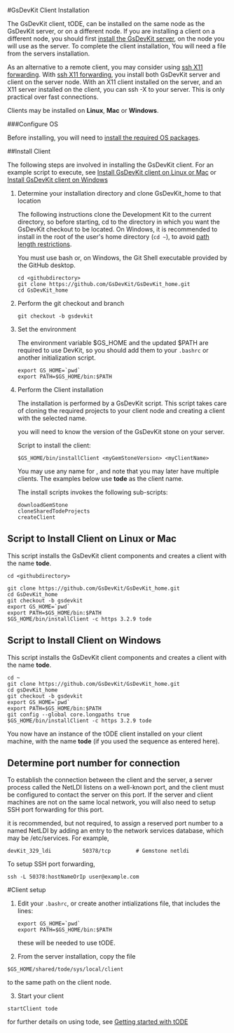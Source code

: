 #GsDevKit Client Installation

The GsDevKit client, tODE, can be installed on the same node as the GsDevKit server, or on a different node.  If you are installing a client on a different node, you should first [install the GsDevKit server][1], on the node you will use as the server.  To complete the client installation, You will need a file from the servers installation.

As an alternative to a remote client, you may consider using [ssh X11 forwarding][4]. 
With [ssh X11 forwarding][4], you install both GsDevKit server and client on the server node.  With an X11 client installed on the server, and an X11 server installed on the client, you can ssh -X to your server.  This is only practical over fast connections.

Clients may be installed on **Linux**, **Mac** or **Windows**. 

###Configure OS

Before installing, you will need to [install the required OS packages][2].  


##Install Client

The following steps are involved in installing the GsDevKit client. For an example script to execute, see [Install GsDevKit client on Linux or Mac](#script-to-install-client) or [Install GsDevKit client on Windows](#script-to-install-client-on-windows)

1. Determine your installation directory and clone GsDevKit_home to that location

   The following instructions clone the Development Kit to the current directory, so before starting, cd to the directory in which you want the GsDevKit checkout to be located.  On Windows, it is recommended to install in the root of the user's home directory (`cd ~`), to avoid [path length restrictions][3].
   
   You must use bash or, on Windows, the Git Shell executable provided by the GitHub desktop.

   ```
   cd <githubdirectory>
   git clone https://github.com/GsDevKit/GsDevKit_home.git
   cd GsDevKit_home
   ```

2. Perform the git checkout and branch
   ```
   git checkout -b gsdevkit
   ```

3. Set the environment

   The environment variable $GS_HOME and the updated $PATH are required to use DevKit, so you should add them to your `.bashrc` or another initialization script.
   ```
   export GS_HOME=`pwd`
   export PATH=$GS_HOME/bin:$PATH
   ```

4. Perform the Client installation
   
    The installation is performed by a GsDevKit script.  This script takes care of cloning the required projects to your client node and creating a client with the selected name.  

   you will need to know the version of the GsDevKit stone on your server.

   Script to install the client:
   ```
   $GS_HOME/bin/installClient <myGemStoneVersion> <myClientName>
   ```
   You may use any name for <myClientName>, and note that you may later have multiple clients. The examples below use  **tode** as the client name.

   The install scripts invokes the following sub-scripts:
   ```
   downloadGemStone
   cloneSharedTodeProjects
   createClient 
   ```

## Script to Install Client on Linux or Mac

This script installs the GsDevKit client components and creates a client with the name **tode**.

 ```
cd <githubdirectory>

git clone https://github.com/GsDevKit/GsDevKit_home.git
cd GsDevKit_home
git checkout -b gsdevkit
export GS_HOME=`pwd`
export PATH=$GS_HOME/bin:$PATH
$GS_HOME/bin/installClient -c https 3.2.9 tode
 ```

## Script to Install Client on Windows

This script installs the GsDevKit client components and creates a client with the name **tode**.


 ```
cd ~
git clone https://github.com/GsDevKit/GsDevKit_home.git
cd gsDevKit_home
git checkout -b gsdevkit
export GS_HOME=`pwd`
export PATH=$GS_HOME/bin:$PATH
git config --global core.longpaths true   
$GS_HOME/bin/installClient -c https 3.2.9 tode

 ```
You now have an instance of the tODE client installed on your client machine, with the name **tode** (if you used the sequence as entered here).  

## Determine port number for connection

To establish the connection between the client and the server, a server process called the NetLDI listens on a well-known port, and the client must be configured to contact the server on  this port.  If the server and client  machines are not on the same local network, you will also need to setup SSH port forwarding for this port.

it is recommended, but not required, to assign a reserved port number to a named NetLDI by adding an entry to the network services database, which may be /etc/services.  For example,
```
devKit_329_ldi          50378/tcp        # Gemstone netldi
```

To setup SSH port forwarding, 

```
ssh -L 50378:hostNameOrIp user@example.com
```


#Client setup

1. Edit your `.bashrc`, or create another intializations file, that includes the lines:

   ```
   export GS_HOME=`pwd`
   export PATH=$GS_HOME/bin:$PATH
   ```

   these  will be needed to use tODE.

2.  From the server installation, copy the file

   `$GS_HOME/shared/tode/sys/local/client`

   to the same path on the client node.

3.  Start your client

   ```
   startClient tode 
   ```

   for further details on using tode, see [Getting started with tODE][5]







[1]: ./installDevKitServer.md
[2]: ./osPrereqs/configureOS.md
[3]:  https://github.com/git-for-windows/git/wiki/Git-cannot-create-a-file-or-directory-with-a-long-path
[4]: x11ForwardingForRemoteDisplays.md#x11-forwarding-for-remote-servers
[5]: gettingStartedWithTode.md



